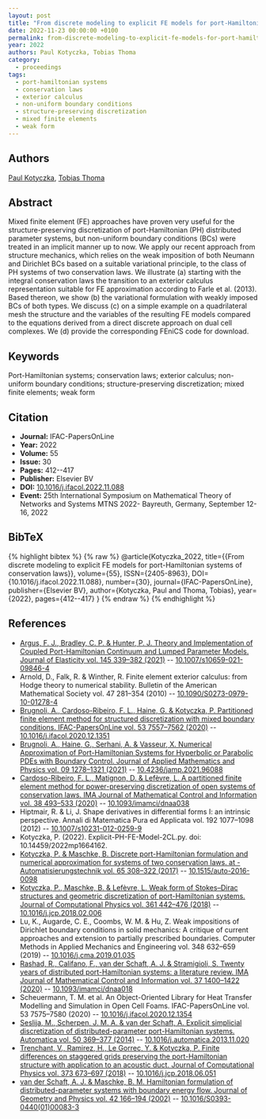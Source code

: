 ```yaml
---
layout: post
title: "From discrete modeling to explicit FE models for port-Hamiltonian systems of conservation laws"
date: 2022-11-23 00:00:00 +0100
permalink: from-discrete-modeling-to-explicit-fe-models-for-port-hamiltonian-systems-of-conservation-laws
year: 2022
authors: Paul Kotyczka, Tobias Thoma
category:
  - proceedings
tags:
  - port-hamiltonian systems
  - conservation laws
  - exterior calculus
  - non-uniform boundary conditions
  - structure-preserving discretization
  - mixed finite elements
  - weak form
---
```

 
## Authors
[Paul Kotyczka](authors/paul_kotyczka), [Tobias Thoma](authors/tobias_thoma)
 
## Abstract
Mixed finite element (FE) approaches have proven very useful for the structure-preserving discretization of port-Hamiltonian (PH) distributed parameter systems, but non-uniform boundary conditions (BCs) were treated in an implicit manner up to now. We apply our recent approach from structure mechanics, which relies on the weak imposition of both Neumann and Dirichlet BCs based on a suitable variational principle, to the class of PH systems of two conservation laws. We illustrate (a) starting with the integral conservation laws the transition to an exterior calculus representation suitable for FE approximation according to Farle et al. (2013). Based thereon, we show (b) the variational formulation with weakly imposed BCs of both types. We discuss (c) on a simple example on a quadrilateral mesh the structure and the variables of the resulting FE models compared to the equations derived from a direct discrete approach on dual cell complexes. We (d) provide the corresponding FEniCS code for download.
 
## Keywords
Port-Hamiltonian systems; conservation laws; exterior calculus; non-uniform boundary conditions; structure-preserving discretization; mixed finite elements; weak form
 
## Citation
- **Journal:** IFAC-PapersOnLine
- **Year:** 2022
- **Volume:** 55
- **Issue:** 30
- **Pages:** 412--417
- **Publisher:** Elsevier BV
- **DOI:** [10.1016/j.ifacol.2022.11.088](https://doi.org/10.1016/j.ifacol.2022.11.088)
- **Event:** 25th International Symposium on Mathematical Theory of Networks and Systems MTNS 2022- Bayreuth, Germany, September 12-16, 2022
 
## BibTeX
{% highlight bibtex %}
{% raw %}
@article{Kotyczka_2022,
  title={{From discrete modeling to explicit FE models for port-Hamiltonian systems of conservation laws}},
  volume={55},
  ISSN={2405-8963},
  DOI={10.1016/j.ifacol.2022.11.088},
  number={30},
  journal={IFAC-PapersOnLine},
  publisher={Elsevier BV},
  author={Kotyczka, Paul and Thoma, Tobias},
  year={2022},
  pages={412--417}
}
{% endraw %}
{% endhighlight %}
 
## References
- [Argus, F. J., Bradley, C. P. & Hunter, P. J. Theory and Implementation of Coupled Port-Hamiltonian Continuum and Lumped Parameter Models. Journal of Elasticity vol. 145 339–382 (2021)](theory-and-implementation-of-coupled-port-hamiltonian-continuum-and-lumped-parameter-models) -- [10.1007/s10659-021-09846-4](https://doi.org/10.1007/s10659-021-09846-4)
- Arnold, D., Falk, R. & Winther, R. Finite element exterior calculus: from Hodge theory to numerical stability. Bulletin of the American Mathematical Society vol. 47 281–354 (2010) -- [10.1090/S0273-0979-10-01278-4](https://doi.org/10.1090/S0273-0979-10-01278-4)
- [Brugnoli, A., Cardoso-Ribeiro, F. L., Haine, G. & Kotyczka, P. Partitioned finite element method for structured discretization with mixed boundary conditions. IFAC-PapersOnLine vol. 53 7557–7562 (2020)](partitioned-finite-element-method-for-structured-discretization-with-mixed-boundary-conditions) -- [10.1016/j.ifacol.2020.12.1351](https://doi.org/10.1016/j.ifacol.2020.12.1351)
- [Brugnoli, A., Haine, G., Serhani, A. & Vasseur, X. Numerical Approximation of Port-Hamiltonian Systems for Hyperbolic or Parabolic PDEs with Boundary Control. Journal of Applied Mathematics and Physics vol. 09 1278–1321 (2021)](numerical-approximation-of-port-hamiltonian-systems-for-hyperbolic-or-parabolic-pdes-with-boundary-control) -- [10.4236/jamp.2021.96088](https://doi.org/10.4236/jamp.2021.96088)
- [Cardoso-Ribeiro, F. L., Matignon, D. & Lefèvre, L. A partitioned finite element method for power-preserving discretization of open systems of conservation laws. IMA Journal of Mathematical Control and Information vol. 38 493–533 (2020)](a-partitioned-finite-element-method-for-power-preserving-discretization-of-open-systems-of-conservation-laws) -- [10.1093/imamci/dnaa038](https://doi.org/10.1093/imamci/dnaa038)
- Hiptmair, R. & Li, J. Shape derivatives in differential forms I: an intrinsic perspective. Annali di Matematica Pura ed Applicata vol. 192 1077–1098 (2012) -- [10.1007/s10231-012-0259-9](https://doi.org/10.1007/s10231-012-0259-9)
- Kotyczka, P. (2022). Explicit-PH-FE-Model-2CL.py. doi: 10.14459/2022mp1664162.
- [Kotyczka, P. & Maschke, B. Discrete port-Hamiltonian formulation and numerical approximation for systems of two conservation laws. at - Automatisierungstechnik vol. 65 308–322 (2017)](discrete-port-hamiltonian-formulation-and-numerical-approximation-for-systems-of-two-conservation-laws) -- [10.1515/auto-2016-0098](https://doi.org/10.1515/auto-2016-0098)
- [Kotyczka, P., Maschke, B. & Lefèvre, L. Weak form of Stokes–Dirac structures and geometric discretization of port-Hamiltonian systems. Journal of Computational Physics vol. 361 442–476 (2018)](weak-form-of-stokes-dirac-structures-and-geometric-discretization-of-port-hamiltonian-systems) -- [10.1016/j.jcp.2018.02.006](https://doi.org/10.1016/j.jcp.2018.02.006)
- Lu, K., Augarde, C. E., Coombs, W. M. & Hu, Z. Weak impositions of Dirichlet boundary conditions in solid mechanics: A critique of current approaches and extension to partially prescribed boundaries. Computer Methods in Applied Mechanics and Engineering vol. 348 632–659 (2019) -- [10.1016/j.cma.2019.01.035](https://doi.org/10.1016/j.cma.2019.01.035)
- [Rashad, R., Califano, F., van der Schaft, A. J. & Stramigioli, S. Twenty years of distributed port-Hamiltonian systems: a literature review. IMA Journal of Mathematical Control and Information vol. 37 1400–1422 (2020)](twenty-years-of-distributed-port-hamiltonian-systems-a-literature-review) -- [10.1093/imamci/dnaa018](https://doi.org/10.1093/imamci/dnaa018)
- Scheuermann, T. M. et al. An Object-Oriented Library for Heat Transfer Modelling and Simulation in Open Cell Foams. IFAC-PapersOnLine vol. 53 7575–7580 (2020) -- [10.1016/j.ifacol.2020.12.1354](https://doi.org/10.1016/j.ifacol.2020.12.1354)
- [Seslija, M., Scherpen, J. M. A. & van der Schaft, A. Explicit simplicial discretization of distributed-parameter port-Hamiltonian systems. Automatica vol. 50 369–377 (2014)](explicit-simplicial-discretization-of-distributed-parameter-port-hamiltonian-systems) -- [10.1016/j.automatica.2013.11.020](https://doi.org/10.1016/j.automatica.2013.11.020)
- [Trenchant, V., Ramirez, H., Le Gorrec, Y. & Kotyczka, P. Finite differences on staggered grids preserving the port-Hamiltonian structure with application to an acoustic duct. Journal of Computational Physics vol. 373 673–697 (2018)](finite-differences-on-staggered-grids-preserving-the-port-hamiltonian-structure-with-application-to-an-acoustic-duct) -- [10.1016/j.jcp.2018.06.051](https://doi.org/10.1016/j.jcp.2018.06.051)
- [van der Schaft, A. J. & Maschke, B. M. Hamiltonian formulation of distributed-parameter systems with boundary energy flow. Journal of Geometry and Physics vol. 42 166–194 (2002)](hamiltonian-formulation-of-distributed-parameter-systems-with-boundary-energy-flow) -- [10.1016/S0393-0440(01)00083-3](https://doi.org/10.1016/S0393-0440(01)00083-3)

